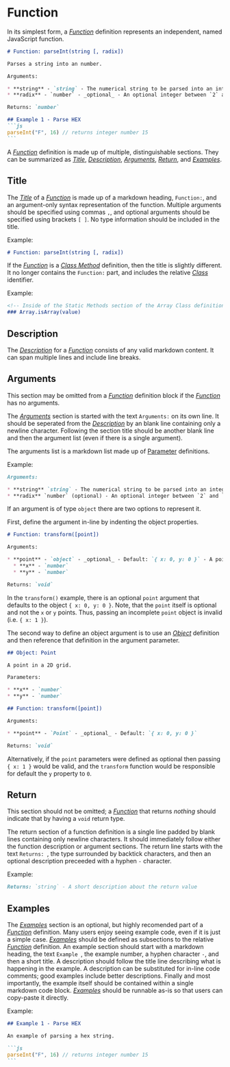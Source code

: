 # Function

In its simplest form, a [_Function_](#function) definition represents an independent, named JavaScript function.

````md
# Function: parseInt(string [, radix])

Parses a string into an number.

Arguments:

* **string** - `string` - The numerical string to be parsed into an integer.
* **radix** - `number` - _optional_ - An optional integer between `2` and `36` that represents the _radix_ of the `string`. Note: this does **not** default to `10`.

Returns: `number`

## Example 1 - Parse HEX
```js
parseInt("F", 16) // returns integer number 15
```
````

A [_Function_](#function) definition is made up of multiple, distinguishable sections. They can be summarized as [_Title_](#title), [_Description_](#description), [_Arguments_](#arguments), [_Return_](#return), and [_Examples_](#examples).

## Title

The [_Title_](#title) of a [_Function_](#function) is made up of a markdown heading, `Function:`, and an argument-only syntax representation of the function. Multiple arguments should be specified using commas `,`, and optional arguments should be specified using brackets `[ ]`. No type information should be included in the title.

Example:

```md
# Function: parseInt(string [, radix])
```

If the [_Function_](#function) is a [_Class Method_](./Class.md#method) definition, then the title is slightly different. It no longer contains the `Function:` part, and includes the relative [_Class_](./Class.md) identifier.

Example:

```md
<!-- Inside of the Static Methods section of the Array Class definition -->
### Array.isArray(value)
```

## Description

The [_Description_](#description) for a [_Function_](#function) consists of any valid markdown content. It can span multiple lines and include line breaks.

## Arguments

This section may be omitted from a [_Function_](#function) definition block if the [_Function_](#function)  has no arguments.

The [_Arguments_](#arguments) section is started with the text `Arguments:` on its own line. It should be seperated from the [_Description_](#description) by an blank line containing only a newline character. Following the section title should be another blank line and then the argument list (even if there is a single argument).

The arguments list is a markdown list made up of [Parameter](./Parameter.md) definitions.

Example:

```md
Arguments:

* **string** `string` - The numerical string to be parsed into an integer.
* **radix** `number` (optional) - An optional integer between `2` and `36` that represents the _radix_ of the `string`. Note: this does **not** default to `10`.
```

If an argument is of type `object` there are two options to represent it.

First, define the argument in-line by indenting the object properties.

```md
# Function: transform([point])

Arguments:

* **point** - `object` - _optional_ - Default: `{ x: 0, y: 0 }` - A point in a 2D grid. Defaults to an origin point.
  * **x** - `number`
  * **y** - `number`

Returns: `void`
```

In the `transform()` example, there is an optional `point` argument that defaults to the object `{ x: 0, y: 0 }`. Note, that the `point` itself is optional and not the `x` or `y` points. Thus, passing an incomplete `point` object is invalid (i.e. `{ x: 1 }`).

The second way to define an object argument is to use an [_Object_](./Object.md) definition and then reference that definition in the argument parameter.

```md
## Object: Point

A point in a 2D grid.

Parameters:

* **x** - `number`
* **y** - `number`

## Function: transform([point])

Arguments:

* **point** - `Point` - _optional_ - Default: `{ x: 0, y: 0 }`

Returns: `void`
```

Alternatively, if the `point` parameters were defined as optional then passing `{ x: 1 }` would be valid, and the `transform` function would be responsible for default the `y` property to `0`.

## Return

This section should not be omitted; a [_Function_](#function) that returns _nothing_ should indicate that by having a `void` return type.

The return section of a function definition is a single line padded by blank lines containing only newline characters. It should immediately follow either the function description or argument sections. The return line starts with the text `Returns: `, the type surrounded by backtick characters, and then an optional description preceeded with a hyphen `-` character.

Example:

```md
Returns: `string` - A short description about the return value
```

## Examples

The [_Examples_](#examples) section is an optional, but highly recomended part of a [_Function_](#function) definition. Many users enjoy seeing example code, even if it is just a simple case. [_Examples_](#examples) should be defined as subsections to the relative [_Function_](#function) definition. An example section should start with a markdown heading, the text `Example `, the example number, a hyphen character `-`, and then a short title. A description should follow the title line describing what is happening in the example. A description can be substituted for in-line code comments; good examples include better descriptions. Finally and most importantly, the example itself should be contained within a single markdown code block. [_Examples_](#examples) should be runnable as-is so that users can copy-paste it directly.

Example:

````md
## Example 1 - Parse HEX

An example of parsing a hex string.

```js
parseInt("F", 16) // returns integer number 15
```
````

